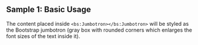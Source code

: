 ## Sample 1: Basic Usage

The content placed inside `<bs:Jumbotron></bs:Jumbotron>` will be styled as the Bootstrap jumbotron (gray box with rounded corners which enlarges the font sizes of the text inside it).